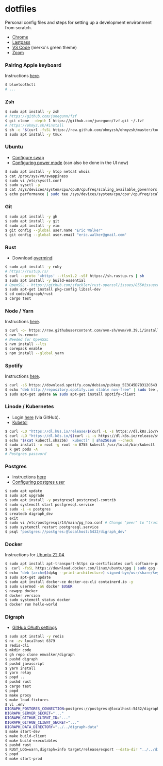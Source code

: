 # dotfiles

Personal config files and steps for setting up a development environment from scratch.

* [Chrome](https://www.google.com/chrome/)
* [Lastpass](https://lastpass.com/misc_download2.php)
* [VS Code](https://code.visualstudio.com/download) (merko's green theme)
* [Zoom](https://flathub.org/apps/details/us.zoom.Zoom)

### Pairing Apple keyboard

Instructions [here](https://techtips.easycloudsolutions.com/2020/04/28/how-to-setup-apple-wireless-keyboard-on-ubuntu/).

```sh
$ bluetoothctl
# ...
```

### Zsh

```sh
$ sudo apt install -y zsh
# https://github.com/junegunn/fzf
$ git clone --depth 1 https://github.com/junegunn/fzf.git ~/.fzf
# https://ohmyz.sh/#install
$ sh -c "$(curl -fsSL https://raw.github.com/ohmyzsh/ohmyzsh/master/tools/install.sh)"
$ sudo apt install -y tmux
```

### Ubuntu

* [Configure swap](https://askubuntu.com/questions/103915/how-do-i-configure-swappiness)
* [Configuring power mode](https://askubuntu.com/a/1047763/1047763) (can also be done in the UI now)

```sh
$ sudo apt install -y htop netcat whois
$ cat /proc/sys/vm/swappiness
$ sudo vi /etc/sysctl.conf
$ sudo sysctl -p
$ cat /sys/devices/system/cpu/cpu0/cpufreq/scaling_available_governors
$ echo performance | sudo tee /sys/devices/system/cpu/cpu*/cpufreq/scaling_governor
```

### Git

```sh
$ sudo apt install -y gh
$ sudo apt install -y git
$ sudo apt install -y vim
$ git config --global user.name "Eric Walker"
$ git config --global user.email "eric.walker@gmail.com"
```

### Rust

* Download [overmind](https://github.com/DarthSim/overmind#installation)

```sh
$ sudo apt install -y ruby
# https://rustup.rs/
$ curl --proto '=https' --tlsv1.2 -sSf https://sh.rustup.rs | sh
$ sudo apt install -y build-essential
# OpenSSL - https://github.com/sfackler/rust-openssl/issues/855#issuecomment-450057552
$ sudo apt-get install pkg-config libssl-dev
$ cd code/digraph/rust
$ cargo test
```

### Node / Yarn

Instructions [here](https://github.com/nvm-sh/nvm#install--update-script).

```sh
$ curl -o- https://raw.githubusercontent.com/nvm-sh/nvm/v0.39.1/install.sh | bash
$ nvm ls-remote
# Needed for OpenSSL
$ nvm install --lts
$ corepack enable
$ npm install --global yarn
```

### Spotify

Instructions [here](https://www.spotify.com/us/download/linux/).

```sh
$ curl -sS https://download.spotify.com/debian/pubkey_5E3C45D7B312C643.gpg | sudo apt-key add -
$ echo "deb http://repository.spotify.com stable non-free" | sudo tee /etc/apt/sources.list.d/spotify.list
$ sudo apt-get update && sudo apt-get install spotify-client
```

### Linode / Kubernetes

* Login [here](https://login.linode.com/login) (via GitHub).
* [Kubetcl](https://kubernetes.io/docs/tasks/tools/install-kubectl-linux/)

```sh
$ curl -LO "https://dl.k8s.io/release/$(curl -L -s https://dl.k8s.io/release/stable.txt)/bin/linux/amd64/kubectl"
$ curl -LO "https://dl.k8s.io/$(curl -L -s https://dl.k8s.io/release/stable.txt)/bin/linux/amd64/kubectl.sha256"
$ echo "$(cat kubectl.sha256)  kubectl" | sha256sum --check
$ sudo install -o root -g root -m 0755 kubectl /usr/local/bin/kubectl
$ k get pods -A
# Postgres password
```

### Postgres

* Instructions [here](https://www.digitalocean.com/community/tutorials/how-to-install-postgresql-on-ubuntu-20-04-quickstart)
* [Configuring postgres user](https://dba.stackexchange.com/a/83233)

```sh
$ sudo apt update
$ sudo apt upgrade
$ sudo apt install -y postgresql postgresql-contrib
$ sudo systemctl start postgresql.service
$ sudo -i -u postgres
$ createdb digraph_dev
$ exit
$ sudo vi /etc/postgresql/14/main/pg_hba.conf # Change "peer" to "trust" for the row with an ip address
$ sudo systemctl restart postgresql.service
$ psql "postgres://postgres:@localhost:5432/digraph_dev"
```

### Docker

Instructions for [Ubuntu 22.04](https://www.linuxtechi.com/install-use-docker-on-ubuntu/).

```sh
$ sudo apt install apt-transport-https ca-certificates curl software-properties-common
$  curl -fsSL https://download.docker.com/linux/ubuntu/gpg | sudo gpg --dearmor -o /usr/share/keyrings/docker-archive-keyring.gpg
$ echo "deb [arch=$(dpkg --print-architecture) signed-by=/usr/share/keyrings/docker-archive-keyring.gpg] https://download.docker.com/linux/ubuntu $(lsb_release -cs) stable" | sudo tee /etc/apt/sources.list.d/docker.list > /dev/null
$ sudo apt-get update
$ sudo apt install docker-ce docker-ce-cli containerd.io -y
$ sudo usermod -aG docker $USER
$ newgrp docker
$ docker version
$ sudo systemctl status docker
$ docker run hello-world
```

### Digraph

* [GitHub OAuth settings](https://github.com/settings/applications/948429)

```sh
$ sudo apt install -y redis
$ nc -zv localhost 6379
$ redis-cli
$ mkdir code
$ gh repo clone emwalker/digraph
$ pushd digraph
$ pushd javascript
$ yarn install
$ yarn relay
$ popd ..
$ pushd rust
$ cargo test
$ popd
$ make proxy
$ make load-fixtures
$ vi .env
DIGRAPH_POSTGRES_CONNECTION=postgres://postgres:@localhost:5432/digraph_dev
DIGRAPH_SERVER_SECRET="..."
DIGRAPH_GITHUB_CLIENT_ID="..."
DIGRAPH_GITHUB_CLIENT_SECRET="..."
DIGRAPH_DATA_DIRECTORY="../../digraph-data"
$ make start-dev
$ make build-client
$ make build-executables
$ pushd rust
$ RUST_LOG=warn,digraph=info target/release/export --data-dir "../../digraph-data"
$ popd
$ make start-prod
```
